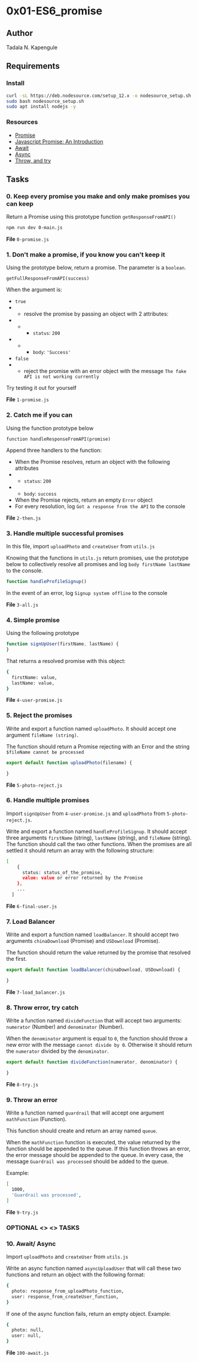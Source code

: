 # 0x01-ES6_promise

## Author

Tadala N. Kapengule

## Requirements

### Install

```bash
curl -sL https://deb.nodesource.com/setup_12.x -o nodesource_setup.sh
sudo bash nodesource_setup.sh
sudo apt install nodejs -y
```

### Resources

- [Promise](https://developer.mozilla.org/en-US/docs/Web/JavaScript/Reference/Global_Objects/Promise)
- [Javascript Promise: An Introduction](https://web.dev/articles/promises)
- [Await](https://developer.mozilla.org/en-US/docs/Web/JavaScript/Reference/Operators/await)
- [Async](https://developer.mozilla.org/en-US/docs/Web/JavaScript/Reference/Statements/async_function)
- [Throw, and try](https://developer.mozilla.org/en-US/docs/Web/JavaScript/Reference/Statements/throw)

## Tasks

### 0. Keep every promise you make and only make promises you can keep

Return a Promise using this prototype function `getResponseFromAPI()`

```bash
npm run dev 0-main.js 
```

__File__
`0-promise.js`

### 1. Don't make a promise, if you know you can't keep it

Using the prototype below, return a promise. The parameter is a `boolean`.

`getFullResponseFromAPI(success)`

When the argument is:

- `true`
- - resolve the promise by passing an object with 2 attributes:
- - - `status`: `200`
- - - `body`: `'Success'`
- `false`
- - reject the promise with an error object with the message `The fake API is not working currently`

Try testing it out for yourself

__File__
`1-promise.js`

### 2. Catch me if you can

Using the function prototype below

`function handleResponseFromAPI(promise)`

Append three handlers to the function:

- When the Promise resolves, return an object with the following attributes
- - `status`: `200`
- - `body`: `success`
- When the Promise rejects, return an empty `Error` object
- For every resolution, log `Got a response from the API` to the console

__File__
`2-then.js`

### 3. Handle multiple successful promises

In this file, import `uploadPhoto` and `createUser` from `utils.js`

Knowing that the functions in `utils.js` return promises, use the prototype below to collectively resolve all promises and log `body firstName lastName` to the console.

```js
function handleProfileSignup()
```

In the event of an error, log `Signup system offline` to the console

__File__
`3-all.js`

### 4. Simple promise

Using the following prototype

```js
function signUpUser(firstName, lastName) {
}
```

That returns a resolved promise with this object:

```bash
{
  firstName: value,
  lastName: value,
}
```

__File__
`4-user-promise.js`

### 5. Reject the promises

Write and export a function named `uploadPhoto`. It should accept one argument `fileName (string)`.

The function should return a Promise rejecting with an Error and the string `$fileName cannot be processed`

```js
export default function uploadPhoto(filename) {

}
```

__File__
`5-photo-reject.js`

### 6. Handle multiple promises

Import `signUpUser` from `4-user-promise.js` and `uploadPhoto` from `5-photo-reject.js`.

Write and export a function named `handleProfileSignup`. It should accept three arguments `firstName` (string), `lastName` (string), and `fileName` (string). The function should call the two other functions. When the promises are all settled it should return an array with the following structure:

```bash
[
    {
      status: status_of_the_promise,
      value: value or error returned by the Promise
    },
    ...
  ]
```

__File__
`6-final-user.js`

### 7. Load Balancer

Write and export a function named `loadBalancer`. It should accept two arguments `chinaDownload` (Promise) and `USDownload` (Promise).

The function should return the value returned by the promise that resolved the first.

```js
export default function loadBalancer(chinaDownload, USDownload) {

}
```

__File__
`7-load_balancer.js`

### 8. Throw error, try catch

Write a function named `divideFunction` that will accept two arguments: `numerator` (Number) and `denominator` (Number).

When the `denominator` argument is equal to `0`, the function should throw a new error with the message `cannot divide by 0`. Otherwise it should return the `numerator` divided by the `denominator`.

```js
export default function divideFunction(numerator, denominator) {

}
```

__File__
`8-try.js`

### 9. Throw an error

Write a function named `guardrail` that will accept one argument `mathFunction` (Function).

This function should create and return an array named `queue`.

When the `mathFunction` function is executed, the value returned by the function should be appended to the queue. If this function throws an error, the error message should be appended to the queue. In every case, the message `Guardrail was processed` should be added to the queue.

Example:

```bash
[
  1000,
  'Guardrail was processed',
]
```

__File__
`9-try.js`

### __OPTIONAL <> <> TASKS__

### 10. Await/ Async

Import `uploadPhoto` and `createUser` from `utils.js`

Write an async function named `asyncUploadUser` that will call these two functions and return an object with the following format:

```bash
{
  photo: response_from_uploadPhoto_function,
  user: response_from_createUser_function,
}
```

If one of the async function fails, return an empty object. Example:

```bash
{
  photo: null,
  user: null,
}
```

__File__
`100-await.js`
